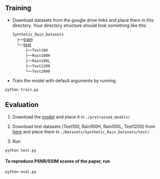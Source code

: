 
## Training
- Download datasets from the google drive links and place them in this directory. Your directory structure should look something like this
  
  `Synthetic_Rain_Datasets` <br/>
  `├──`[train](https://drive.google.com/drive/folders/1Hnnlc5kI0v9_BtfMytC2LR5VpLAFZtVe?usp=sharing)  <br/>
  `└──`[test](https://drive.google.com/drive/folders/1PDWggNh8ylevFmrjo-JEvlmqsDlWWvZs?usp=sharing)  <br/>
      `├──Test100`   <br/>
      `├──Rain100H`  <br/>
      `├──Rain100L`  <br/>
      `├──Test1200`  <br/>
      `└──Test2800`


- Train the model with default arguments by running

```
python train.py
```


## Evaluation

1. Download the [model](https://drive.google.com/file/d/18P-lAXRXZa2gr7NW9NB_LrNrb4lsiyAg/view?usp=sharing) and place it in `./pretrained_models/`

2. Download test datasets (Test100, Rain100H, Rain100L, Test1200) from [here](https://drive.google.com/drive/folders/1PDWggNh8ylevFmrjo-JEvlmqsDlWWvZs?usp=sharing) and place them in `./Datasets/Synthetic_Rain_Datasets/test/`

3. Run
```
python test.py
```

#### To reproduce PSNR/SSIM scores of the paper, run
```
python eval.py
```
